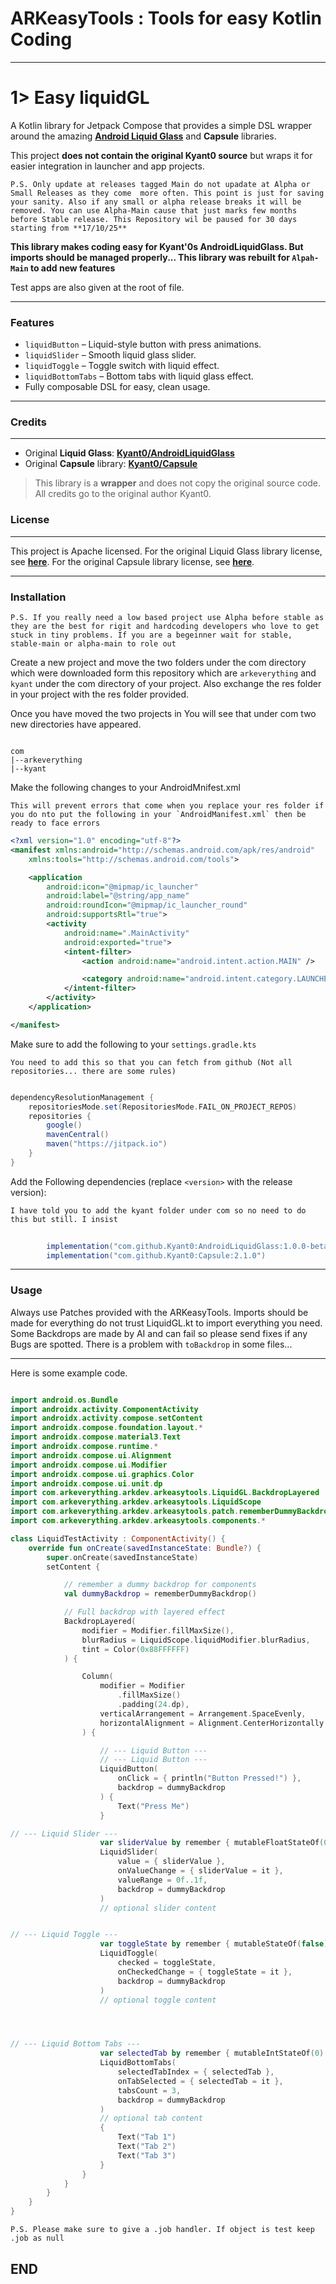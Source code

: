 # ARKeasyTools : Tools for easy Kotlin Coding

---

# 1> Easy liquidGL

A Kotlin library for Jetpack Compose that provides a simple DSL wrapper around the amazing **[Android Liquid Glass](https://github.com/Kyant0/AndroidLiquidGlass)** and **Capsule** libraries.

This project **does not contain the original Kyant0 source** but wraps it for easier integration in launcher and app projects.

``P.S. Only update at releases tagged Main do not upadate at Alpha or Small Releases as they come  more often. This point is just for saving your sanity. Also if any small or alpha release breaks it will be removed. You can use Alpha-Main cause that just marks few months before Stable release. This Repository wil be paused for 30 days starting from **17/10/25**``

**This library makes coding easy for Kyant'0s AndroidLiquidGlass. But imports should be managed properly... This library was rebuilt for `Alpah-Main` to add new features**

Test apps are also given at the root of file.

---

### Features

- `liquidButton` – Liquid-style button with press animations.
- `liquidSlider` – Smooth liquid glass slider.
- `liquidToggle` – Toggle switch with liquid effect.
- `liquidBottomTabs` – Bottom tabs with liquid glass effect.
- Fully composable DSL for easy, clean usage.

---

### Credits
-------

* Original **Liquid Glass**: **[Kyant0/AndroidLiquidGlass](https://github.com/Kyant0/AndroidLiquidGlass?utm_source=chatgpt.com)**
* Original **Capsule** library: **[Kyant0/Capsule](https://github.com/Kyant0/Capsule?utm_source=chatgpt.com)**

> This library is a **wrapper** and does not copy the original source code. All credits go to the original author Kyant0.

### License
-------

This project is Apache licensed. 
For the original Liquid Glass library license, see **[here](https://github.com/Kyant0/AndroidLiquidGlass?tab=Apache-2.0-1-ov-file)**.
For the original Capsule library license, see **[here](https://github.com/Kyant0/Capsule?tab=Apache-2.0-1-ov-file)**.

---

### Installation

``P.S. If you really need a low based project use Alpha before stable as they are the best for rigit and hardcoding developers who love to get stuck in tiny problems. If you are a begeinner wait for stable, stable-main or alpha-main to role out``

Create a new project and move the two folders under the com directory which were downloaded form this repository which are ``arkeverything`` and ``kyant`` under the com directory of your project. Also exchange the res folder in your project with the res folder provided.

Once you have moved the two projects in You will see that under com two new directories have appeared.

```

com
|--arkeverything
|--kyant

```

Make the following changes to your AndroidMnifest.xml

``This will prevent errors that come when you replace your res folder if you do nto put the following in your `AndroidManifest.xml` then be ready to face errors``

```xml
<?xml version="1.0" encoding="utf-8"?>
<manifest xmlns:android="http://schemas.android.com/apk/res/android"
    xmlns:tools="http://schemas.android.com/tools">

    <application
        android:icon="@mipmap/ic_launcher"
        android:label="@string/app_name"
        android:roundIcon="@mipmap/ic_launcher_round"
        android:supportsRtl="true">
        <activity
            android:name=".MainActivity"
            android:exported="true">
            <intent-filter>
                <action android:name="android.intent.action.MAIN" />

                <category android:name="android.intent.category.LAUNCHER" />
            </intent-filter>
        </activity>
    </application>

</manifest>
```

Make sure to add the following to your ``settings.gradle.kts``

``You need to add this so that you can fetch from github (Not all repositories... there are some rules)``

```gradle

dependencyResolutionManagement {
    repositoriesMode.set(RepositoriesMode.FAIL_ON_PROJECT_REPOS)
    repositories {
        google()
        mavenCentral()
        maven("https://jitpack.io")
    }
}

```

Add the Following dependencies (replace `<version>` with the release version):

``I have told you to add the kyant folder under com so no need to do this but still. I insist``

```gradle
        
        implementation("com.github.Kyant0:AndroidLiquidGlass:1.0.0-beta02")
        implementation("com.github.Kyant0:Capsule:2.1.0")

```
---

### Usage

Always use Patches provided with the ARKeasyTools.
Imports should be made for everything do not trust LiquidGL.kt to import everything you need.
Some Backdrops are made by AI and can fail so please send fixes if any Bugs are spotted.
There is a problem with `toBackdrop` in some files...

---
Here is some example code.

```kotlin

import android.os.Bundle
import androidx.activity.ComponentActivity
import androidx.activity.compose.setContent
import androidx.compose.foundation.layout.*
import androidx.compose.material3.Text
import androidx.compose.runtime.*
import androidx.compose.ui.Alignment
import androidx.compose.ui.Modifier
import androidx.compose.ui.graphics.Color
import androidx.compose.ui.unit.dp
import com.arkeverything.arkdev.arkeasytools.LiquidGL.BackdropLayered
import com.arkeverything.arkdev.arkeasytools.LiquidScope
import com.arkeverything.arkdev.arkeasytools.patch.rememberDummyBackdrop
import com.arkeverything.arkdev.arkeasytools.components.*

class LiquidTestActivity : ComponentActivity() {
    override fun onCreate(savedInstanceState: Bundle?) {
        super.onCreate(savedInstanceState)
        setContent {

            // remember a dummy backdrop for components
            val dummyBackdrop = rememberDummyBackdrop()

            // Full backdrop with layered effect
            BackdropLayered(
                modifier = Modifier.fillMaxSize(),
                blurRadius = LiquidScope.liquidModifier.blurRadius,
                tint = Color(0x88FFFFFF)
            ) {

                Column(
                    modifier = Modifier
                        .fillMaxSize()
                        .padding(24.dp),
                    verticalArrangement = Arrangement.SpaceEvenly,
                    horizontalAlignment = Alignment.CenterHorizontally
                ) {

                    // --- Liquid Button ---
                    // --- Liquid Button ---
                    LiquidButton(
                        onClick = { println("Button Pressed!") },
                        backdrop = dummyBackdrop
                    ) {
                        Text("Press Me")
                    }

// --- Liquid Slider ---
                    var sliderValue by remember { mutableFloatStateOf(0.5f) }
                    LiquidSlider(
                        value = { sliderValue },
                        onValueChange = { sliderValue = it },
                        valueRange = 0f..1f,
                        backdrop = dummyBackdrop
                    )
                    // optional slider content


// --- Liquid Toggle ---
                    var toggleState by remember { mutableStateOf(false) }
                    LiquidToggle(
                        checked = toggleState,
                        onCheckedChange = { toggleState = it },
                        backdrop = dummyBackdrop
                    )
                    // optional toggle content




// --- Liquid Bottom Tabs ---
                    var selectedTab by remember { mutableIntStateOf(0) }
                    LiquidBottomTabs(
                        selectedTabIndex = { selectedTab },
                        onTabSelected = { selectedTab = it },
                        tabsCount = 3,
                        backdrop = dummyBackdrop
                    )
                    // optional tab content
                    {
                        Text("Tab 1")
                        Text("Tab 2")
                        Text("Tab 3")
                    }
                }
            }
        }
    }
}


```

``P.S. Please make sure to give a .job handler. If object is test keep .job as null``
          
## END ##



























